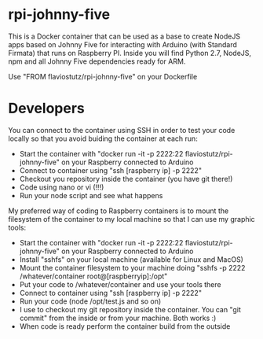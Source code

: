 # rpi-johnny-five
This is a Docker container that can be used as a base to create NodeJS apps based on Johnny Five for interacting with Arduino (with Standard Firmata) that runs on Raspberry PI. Inside you will find Python 2.7, NodeJS, npm and all Johnny Five dependencies ready for ARM.

Use "FROM flaviostutz/rpi-johnny-five" on your Dockerfile

# Developers

You can connect to the container using SSH in order to test your code locally so that you avoid buiding the container at each run:
 - Start the container with "docker run -it -p 2222:22 flaviostutz/rpi-johnny-five" on your Raspberry connected to Arduino
 - Connect to container using "ssh [raspberry ip] -p 2222"
 - Checkout you repository inside the container (you have git there!)
 - Code using nano or vi (!!!)
 - Run your node script and see what happens

My preferred way of coding to Raspberry containers is to mount the filesystem of the container to my local machine so that I can use my graphic tools:
 - Start the container with "docker run -it -p 2222:22 flaviostutz/rpi-johnny-five" on your Raspberry connected to Arduino
 - Install "sshfs" on your local machine (available for Linux and MacOS)
 - Mount the container filesystem to your machine doing "sshfs -p 2222 /whatever/container root@[raspberryip]:/opt"
 - Put your code to /whatever/container and use your tools there
 - Connect to container using "ssh [raspberry ip] -p 2222"
 - Run your code (node /opt/test.js and so on)
 - I use to checkout my git repository inside the container. You can "git commit" from the inside or from your machine. Both works :)
 - When code is ready perform the container build from the outside
